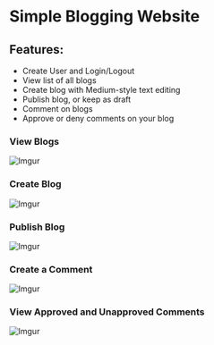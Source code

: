 # Simple Blogging Website
## Features:
 - Create User and Login/Logout
 - View list of all blogs
 - Create blog with Medium-style text editing
 - Publish blog, or keep as draft
 - Comment on blogs
 - Approve or deny comments on your blog

### View Blogs
![Imgur](https://imgur.com/GOBhpYP)


### Create Blog
![Imgur](https://imgur.com/gt40suh)


### Publish Blog
![Imgur](https://imgur.com/Is9PtgA)


### Create a Comment
![Imgur](https://imgur.com/nLQQ7SZ)


### View Approved and Unapproved Comments
![Imgur](https://imgur.com/Ui08X4W)